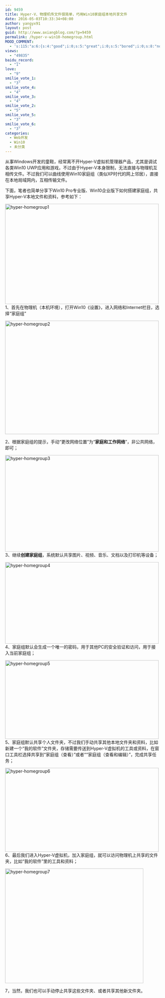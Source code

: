 ```yaml
---
id: 9459
title: Hyper-V、物理机传文件很简单，巧用Win10家庭组本地共享文件
date: 2016-05-03T10:33:34+08:00
author: yangyx91
layout: post
guid: http://www.axiangblog.com/?p=9459
permalink: /hyper-v-win10-homegroup.html
MOOD_COMMENT:
  - 's:115:"a:6:{s:4:"good";i:0;s:5:"great";i:0;s:5:"bored";i:0;s:8:"nonsense";i:0;s:13:"notunderstand";i:0;s:7:"passing";i:0;}";'
views:
  - "49835"
baidu_record:
  - "1"
love:
  - "9"
smilie_vote_1:
  - "3"
smilie_vote_4:
  - "4"
smilie_vote_3:
  - "4"
smilie_vote_2:
  - "5"
smilie_vote_5:
  - "3"
smilie_vote_6:
  - "3"
categories:
  - Web开发
  - Win10
  - 未分类
---
```

从事Windows开发的童鞋，经常离不开Hyper-V虚拟机管理器产品，尤其是调试各类Win10 UWP应用和游戏，不过由于Hyper-V本身限制，无法直接与物理机互相传文件。不过我们可以曲线使用Win10家庭组（类似XP时代的网上邻居），直接在本地局域网内，互相传输文件。

下面，笔者也简单分享下Win10 Pro专业版、Win10企业版下如何搭建家庭组，共享Hyper-V本地文件和资料，参考如下：

<a href="http://www.axiangblog.com/hyper-v-win10-homegroup.html/hyper-homegroup1" rel="attachment wp-att-9460" target="_blank"  rel="nofollow" ><img loading="lazy" class="aligncenter size-full wp-image-9460" src="http://www.axiangblog.com/wp-content/uploads/2016/05/hyper-homegroup1.jpg" alt="hyper-homegroup1" width="500" height="326" /></a>1、首先在物理机（本机环境），打开Win10《设置》，进入网络和Internet栏目，选择“家庭组”

<a href="http://www.axiangblog.com/hyper-v-win10-homegroup.html/hyper-homegroup2" rel="attachment wp-att-9461" target="_blank"  rel="nofollow" ><img loading="lazy" class="aligncenter size-full wp-image-9461" src="http://www.axiangblog.com/wp-content/uploads/2016/05/hyper-homegroup2.jpg" alt="hyper-homegroup2" width="500" height="369" /></a>

2、根据家庭组的提示，手动“更改网络位置”为“**家庭和工作网络**”，非公共网络，即可；

<a href="http://www.axiangblog.com/hyper-v-win10-homegroup.html/hyper-homegroup3" rel="attachment wp-att-9462" target="_blank"  rel="nofollow" ><img loading="lazy" class="aligncenter size-full wp-image-9462" src="http://www.axiangblog.com/wp-content/uploads/2016/05/hyper-homegroup3.jpg" alt="hyper-homegroup3" width="500" height="314" /></a>3、继续**创建家庭组**，系统默认共享图片、视频、音乐、文档以及打印机等设备；

<a href="http://www.axiangblog.com/hyper-v-win10-homegroup.html/hyper-homegroup4" rel="attachment wp-att-9463" target="_blank"  rel="nofollow" ><img loading="lazy" class="aligncenter size-full wp-image-9463" src="http://www.axiangblog.com/wp-content/uploads/2016/05/hyper-homegroup4.jpg" alt="hyper-homegroup4" width="500" height="265" /></a>4、家庭组默认会生成一个唯一的密码，用于其他PC的安全验证和访问，用于接入当前家庭组；

<a href="http://www.axiangblog.com/hyper-v-win10-homegroup.html/hyper-homegroup5" rel="attachment wp-att-9464" target="_blank"  rel="nofollow" ><img loading="lazy" class="aligncenter size-full wp-image-9464" src="http://www.axiangblog.com/wp-content/uploads/2016/05/hyper-homegroup5.jpg" alt="hyper-homegroup5" width="500" height="256" /></a>5、家庭组默认共享个人文件夹，不过我们手动共享其他本地文件夹和资料，比如新建一个“我的软件”文件夹，存储需要传送到Hyper-V虚拟机的工具或资料，在窗口工具栏选择共享到“家庭组（查看）”或者““家庭组（查看和编辑）”，完成共享任务；

<a href="http://www.axiangblog.com/hyper-v-win10-homegroup.html/hyper-homegroup6" rel="attachment wp-att-9465" target="_blank"  rel="nofollow" ><img loading="lazy" class="aligncenter size-full wp-image-9465" src="http://www.axiangblog.com/wp-content/uploads/2016/05/hyper-homegroup6.jpg" alt="hyper-homegroup6" width="500" height="273" /></a>6、最后我们进入Hyper-V虚拟机，加入家庭组，就可以访问物理机上共享的文件夹，比如“我的软件”里的工具和资料；

<a href="http://www.axiangblog.com/hyper-v-win10-homegroup.html/hyper-homegroup7" rel="attachment wp-att-9466" target="_blank"  rel="nofollow" ><img loading="lazy" class="aligncenter size-full wp-image-9466" src="http://www.axiangblog.com/wp-content/uploads/2016/05/hyper-homegroup7.jpg" alt="hyper-homegroup7" width="450" height="373" /></a>

7，当然，我们也可以手动停止共享这些文件夹、或者共享其他新文件夹。
